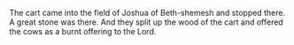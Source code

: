 The cart came into the field of Joshua of Beth-shemesh and stopped there. A great stone was there. And they split up the wood of the cart and offered the cows as a burnt offering to the Lord.
